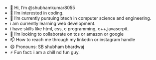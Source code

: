 - 👋 Hi, I’m @shubhamkumar8055
- 👀 I’m interested in coding.
- 🌱 I’m currently pursuing btech in computer science and engineering.
- i am currently learning web development.
- i have skills like html, css, c programming, c++,javascrpit.
- 💞️ I’m looking to collaborate on tcs or amazon or google
- 📫 How to reach me through my linkedin or instagram handle
- 😄 Pronouns: SB shubham bhardwaj
- ⚡ Fun fact: i am a chill nd fun guy.

<!---
shubhamkumar8055/shubhamkumar8055 is a ✨ special ✨ repository because its `README.md` (this file) appears on your GitHub profile.
You can click the Preview link to take a look at your changes.
--->
